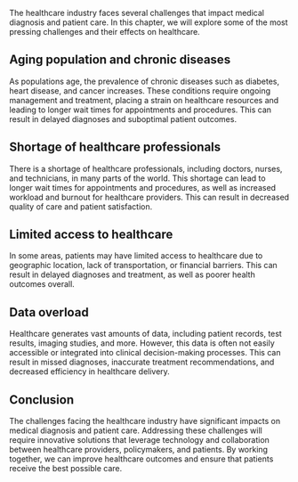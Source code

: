 
The healthcare industry faces several challenges that impact medical diagnosis and patient care. In this chapter, we will explore some of the most pressing challenges and their effects on healthcare.

Aging population and chronic diseases
-------------------------------------

As populations age, the prevalence of chronic diseases such as diabetes, heart disease, and cancer increases. These conditions require ongoing management and treatment, placing a strain on healthcare resources and leading to longer wait times for appointments and procedures. This can result in delayed diagnoses and suboptimal patient outcomes.

Shortage of healthcare professionals
------------------------------------

There is a shortage of healthcare professionals, including doctors, nurses, and technicians, in many parts of the world. This shortage can lead to longer wait times for appointments and procedures, as well as increased workload and burnout for healthcare providers. This can result in decreased quality of care and patient satisfaction.

Limited access to healthcare
----------------------------

In some areas, patients may have limited access to healthcare due to geographic location, lack of transportation, or financial barriers. This can result in delayed diagnoses and treatment, as well as poorer health outcomes overall.

Data overload
-------------

Healthcare generates vast amounts of data, including patient records, test results, imaging studies, and more. However, this data is often not easily accessible or integrated into clinical decision-making processes. This can result in missed diagnoses, inaccurate treatment recommendations, and decreased efficiency in healthcare delivery.

Conclusion
----------

The challenges facing the healthcare industry have significant impacts on medical diagnosis and patient care. Addressing these challenges will require innovative solutions that leverage technology and collaboration between healthcare providers, policymakers, and patients. By working together, we can improve healthcare outcomes and ensure that patients receive the best possible care.
